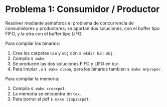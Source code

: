 # Problema 1: Consumidor / Productor
Resolver mediante semáforos el problema de concurrencia de consumidores y productores; se aportan dos soluciones, con el buffer tipo FIFO, y la otra con el buffer tipo LIFO.

Para compilar los binarios:

1. Crea las carpetas `bin` y `obj` con `$ mkdir bin obj`.
2. Compila `$ make`.
3. Se producen las dos soluciones FIFO y LIFO en `bin`.
4. Para limpiar `.o` `$ make clean`, para los binarios tambien `$ make mrproper`.

Para compilar la memoria:

1. Compila `$ make crearpdf`.
2. La memoria se encuentra en `tex`.
3. Para borrar el pdf `$ make limpiarpdf`.

